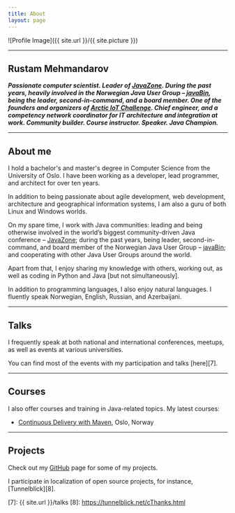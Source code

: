 ```yaml
---
title: About
layout: page
---
```

![Profile Image]({{ site.url }}/{{ site.picture }})

---

## Rustam Mehmandarov

_**Passionate computer scientist. Leader of [JavaZone][1]. During the past years, heavily involved in the Norwegian Java User Group – [javaBin][6], being the leader, second-in-command, and a board member. One of the founders and organizers of [Arctic IoT Challenge][4]. Chief engineer, and a competency network coordinator for IT architecture and integration at work. Community builder. Course instructor. Speaker. Java Champion.**_

---

## About me

I hold a bachelor's and master's degree in Computer Science from the University of Oslo. I have been working as a developer, lead programmer, and architect for over ten years. 

In addition to being passionate about agile development, web development, architecture and geographical information systems, I am also a guru of both Linux and Windows worlds.

On my spare time, I work with Java communities: leading and being otherwise involved in the world’s biggest community-driven Java conference – [JavaZone][1]; during the past years, being leader, second-in-command, and board member of the Norwegian Java User Group – [javaBin][6]; and cooperating with other Java User Groups around the world.

Apart from that, I enjoy sharing my knowledge with others, working out, as well as coding in Python and Java [but not simultaneously].

In addition to programming languages, I also enjoy natural languages. I fluently speak Norwegian, English, Russian, and Azerbaijani.

---

## Talks

I frequently speak at both national and international conferences, meetups, as well as events at various universities.

You can find most of the events with my participation and talks [here][7].

---

## Courses

I also offer courses and training in Java-related topics. My latest courses:

* [Continuous Delivery with Maven][5], Oslo, Norway

---

## Projects

Check out my [GitHub][3] page for some of my projects. 

I participate in localization of open source projects, for instance, [Tunnelblick][8].


[1]: https://javazone.no
[2]: http://lanyrd.com/profile/rmehmandarov/
[3]: https://github.com/mehmandarov
[4]: http://ariot.no
[5]: http://programutvikling.no/course/continuous-delivery-with-maven/
[6]: http://java.no
[7]: {{ site.url }}/talks
[8]: https://tunnelblick.net/cThanks.html
